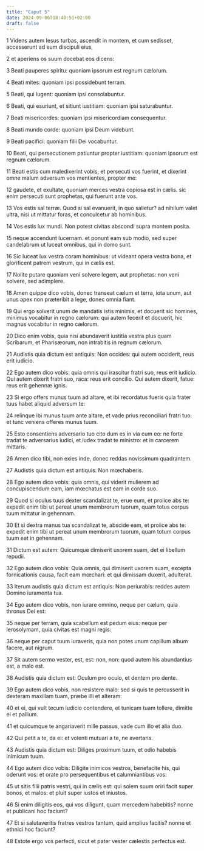 ```yaml
---
title: "Caput 5"
date: 2024-09-06T18:40:51+02:00
draft: false
---
```




1 Videns autem Iesus turbas, ascendit in montem, et cum sedisset, accesserunt ad eum discipuli eius,

2 et aperiens os suum docebat eos dicens:

3 Beati pauperes spiritu: quoniam ipsorum est regnum cælorum.

4 Beati mites: quoniam ipsi possidebunt terram.

5 Beati, qui lugent: quoniam ipsi consolabuntur.

6 Beati, qui esuriunt, et sitiunt iustitiam: quoniam ipsi saturabuntur.

7 Beati misericordes: quoniam ipsi misericordiam consequentur.

8 Beati mundo corde: quoniam ipsi Deum videbunt.

9 Beati pacifici: quoniam filii Dei vocabuntur.

10 Beati, qui persecutionem patiuntur propter iustitiam: quoniam ipsorum est regnum cælorum.

11 Beati estis cum maledixerint vobis, et persecuti vos fuerint, et dixerint omne malum adversum vos mentientes, propter me:

12 gaudete, et exultate, quoniam merces vestra copiosa est in cælis. sic enim persecuti sunt prophetas, qui fuerunt ante vos.

13 Vos estis sal terræ. Quod si sal evanuerit, in quo salietur? ad nihilum valet ultra, nisi ut mittatur foras, et conculcetur ab hominibus.

14 Vos estis lux mundi. Non potest civitas abscondi supra montem posita.

15 neque accendunt lucernam. et ponunt eam sub modio, sed super candelabrum ut luceat omnibus, qui in domo sunt.

16 Sic luceat lux vestra coram hominibus: ut videant opera vestra bona, et glorificent patrem vestrum, qui in cælis est.

17 Nolite putare quoniam veni solvere legem, aut prophetas: non veni solvere, sed adimplere.

18 Amen quippe dico vobis, donec transeat cælum et terra, iota unum, aut unus apex non præteribit a lege, donec omnia fiant.

19 Qui ergo solverit unum de mandatis istis minimis, et docuerit sic homines, minimus vocabitur in regno cælorum: qui autem fecerit et docuerit, hic magnus vocabitur in regno cælorum.

20 Dico enim vobis, quia nisi abundaverit iustitia vestra plus quam Scribarum, et Pharisæorum, non intrabitis in regnum cælorum.

21 Audistis quia dictum est antiquis: Non occides: qui autem occiderit, reus erit iudicio.

22 Ego autem dico vobis: quia omnis qui irascitur fratri suo, reus erit iudicio. Qui autem dixerit fratri suo, raca: reus erit concilio. Qui autem dixerit, fatue: reus erit gehennæ ignis.

23 Si ergo offers munus tuum ad altare, et ibi recordatus fueris quia frater tuus habet aliquid adversum te:

24 relinque ibi munus tuum ante altare, et vade prius reconciliari fratri tuo: et tunc veniens offeres munus tuum.

25 Esto consentiens adversario tuo cito dum es in via cum eo: ne forte tradat te adversarius iudici, et iudex tradat te ministro: et in carcerem mittaris.

26 Amen dico tibi, non exies inde, donec reddas novissimum quadrantem.

27 Audistis quia dictum est antiquis: Non mœchaberis.

28 Ego autem dico vobis: quia omnis, qui viderit mulierem ad concupiscendum eam, iam mœchatus est eam in corde suo.

29 Quod si oculus tuus dexter scandalizat te, erue eum, et proiice abs te: expedit enim tibi ut pereat unum membrorum tuorum, quam totus corpus tuum mittatur in gehennam.

30 Et si dextra manus tua scandalizat te, abscide eam, et proiice abs te: expedit enim tibi ut pereat unum membrorum tuorum, quam totum corpus tuum eat in gehennam.

31 Dictum est autem: Quicumque dimiserit uxorem suam, det ei libellum repudii.

32 Ego autem dico vobis: Quia omnis, qui dimiserit uxorem suam, excepta fornicationis causa, facit eam mœchari: et qui dimissam duxerit, adulterat.

33 Iterum audistis quia dictum est antiquis: Non periurabis: reddes autem Domino iuramenta tua.

34 Ego autem dico vobis, non iurare omnino, neque per cælum, quia thronus Dei est:

35 neque per terram, quia scabellum est pedum eius: neque per Ierosolymam, quia civitas est magni regis:

36 neque per caput tuum iuraveris, quia non potes unum capillum album facere, aut nigrum.

37 Sit autem sermo vester, est, est: non, non: quod autem his abundantius est, a malo est.

38 Audistis quia dictum est: Oculum pro oculo, et dentem pro dente.

39 Ego autem dico vobis, non resistere malo: sed si quis te percusserit in dexteram maxillam tuam, præbe illi et alteram:

40 et ei, qui vult tecum iudicio contendere, et tunicam tuam tollere, dimitte ei et pallium.

41 et quicumque te angariaverit mille passus, vade cum illo et alia duo.

42 Qui petit a te, da ei: et volenti mutuari a te, ne avertaris.

43 Audistis quia dictum est: Diliges proximum tuum, et odio habebis inimicum tuum.

44 Ego autem dico vobis: Diligite inimicos vestros, benefacite his, qui oderunt vos: et orate pro persequentibus et calumniantibus vos:

45 ut sitis filii patris vestri, qui in cælis est: qui solem suum oriri facit super bonos, et malos: et pluit super iustos et iniustos.

46 Si enim diligitis eos, qui vos diligunt, quam mercedem habebitis? nonne et publicani hoc faciunt?

47 Et si salutaveritis fratres vestros tantum, quid amplius facitis? nonne et ethnici hoc faciunt?

48 Estote ergo vos perfecti, sicut et pater vester cælestis perfectus est.

